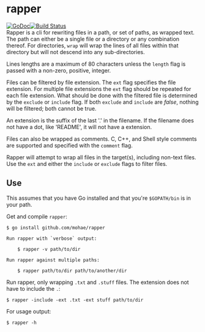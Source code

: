 # rapper
[![GoDoc](https://godoc.org/github.com/mohae/rapper?status.svg)](https://godoc.org/github.com/mohae/wrap)[![Build Status](https://travis-ci.org/mohae/rapper.png)](https://travis-ci.org/mohae/rapper)  
Rapper is a cli for rewriting files in a path, or set of paths, as wrapped text. The path can either be a single file or a directory or any combination thereof. For directories, `wrap` will wrap the lines of all files within that directory but will not descend into any sub-directories.

Lines lengths are a maximum of 80 characters unless the `length` flag is passed with a non-zero, positive, integer.

Files can be filtered by file extension. The `ext` flag specifies the file extension. For multiple file extensions the `ext` flag should be repeated for each file extension. What should be done with the filtered file is determined by the `exclude` or `include` flag. If both `exclude` and `include` are _false_, nothing will be filtered; both cannot be true.

An extension is the suffix of the last '.' in the filename. If the filename does not have a dot, like 'README', it will not have a extension.

Files can also be wrapped as comments. C, C++, and Shell style comments are supported and specified with the `comment` flag.

Rapper will attempt to wrap all files in the target(s), including non-text files. Use the `ext` and either the `include` or `exclude` flags to filter files.

## Use
This assumes that you have Go installed and that you're `$GOPATH/bin` is in your path.

Get and compile `rapper`:  

    $ go install github.com/mohae/rapper

    Run rapper with `verbose` output:

        $ rapper -v path/to/dir

    Run rapper against multiple paths:

        $ rapper path/to/dir path/to/another/dir

Run rapper, only wrapping `.txt` and `.stuff` files. The extension does not have to include the `.`:

    $ rapper -include -ext .txt -ext stuff path/to/dir

For usage output:

    $ rapper -h
